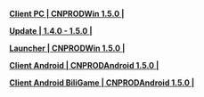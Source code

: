 **[Client PC | CNPRODWin 1.5.0 |  ](https://bhrpg-prod.oss-accelerate.aliyuncs.com/client/cn/20231103101022_A4CvNRMprqjemK7k/PC/StarRail_1.5.0.zip)**

**[Update | 1.4.0 - 1.5.0 | ](https://bhrpg-prod.oss-accelerate.aliyuncs.com/client/hkrpg_cn/33/game_1.4.0_1.5.0_hdiff_TnhRMscqGdQuNyDU.zip)**

**[Launcher | CNPRODWin 1.5.0 |  ](https://bhrpg-prod.oss-accelerate.aliyuncs.com/client/cn/20231103100104_7AysjJXfBYJGzLBS/gw_PC/StarRail_setup_20231113.exe)**

**[Client Android | CNPRODAndroid 1.5.0 |  ]()**

**[Client Android BiliGame | CNPRODAndroid 1.5.0 |]()**
